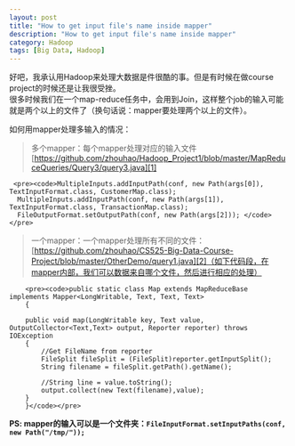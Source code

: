 ```yaml
---
layout: post
title: "How to get input file's name inside mapper"
description: "How to get input file's name inside mapper"
category: Hadoop
tags: [Big Data, Hadoop]
---
```

好吧，我承认用Hadoop来处理大数据是件很酷的事。但是有时候在做course project的时候还是让我很受挫。   
很多时候我们在一个map-reduce任务中，会用到Join，这样整个job的输入可能就是两个以上的文件了（换句话说：mapper要处理两个以上的文件）。   
     
如何用mapper处理多输入的情况：  
> 多个mapper：每个mapper处理对应的输入文件[https://github.com/zhouhao/Hadoop_Project1/blob/master/MapReduceQueries/Query3/query3.java][1]    

     <pre><code>MultipleInputs.addInputPath(conf, new Path(args[0]), TextInputFormat.class, CustomerMap.class);
      MultipleInputs.addInputPath(conf, new Path(args[1]), TextInputFormat.class, TransactionMap.class);
      FileOutputFormat.setOutputPath(conf, new Path(args[2])); </code></pre>     


> 一个mapper：一个mapper处理所有不同的文件：[https://github.com/zhouhao/CS525-Big-Data-Course-Project/blob/master/OtherDemo/query1.java][2]（如下代码段，在mapper内部，我们可以数据来自哪个文件，然后进行相应的处理）      
    
        <pre><code>public static class Map extends MapReduceBase implements Mapper<LongWritable, Text, Text, Text> 
        {

		public void map(LongWritable key, Text value, OutputCollector<Text,Text> output, Reporter reporter) throws IOException 
		{
			//Get FileName from reporter
			FileSplit fileSplit = (FileSplit)reporter.getInputSplit();
			String filename = fileSplit.getPath().getName();

			//String line = value.toString();
			output.collect(new Text(filename),value);  			
	    }
        }</code></pre>

**PS: mapper的输入可以是一个文件夹：`FileInputFormat.setInputPaths(conf, new Path("/tmp/"));`**

  [1]: https://github.com/zhouhao/Hadoop_Project1/blob/master/MapReduceQueries/Query3/query3.java
  [2]: https://github.com/zhouhao/CS525-Big-Data-Course-Project/blob/master/OtherDemo/query1.java
